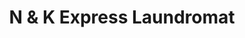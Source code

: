 ---
title: "N & K Express Laundromat"
url: /brooklyn/n-und-k-express-laundromat/
shop: Wäscherei
---